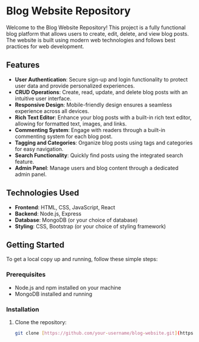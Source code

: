 # Blog Website Repository

Welcome to the Blog Website Repository! This project is a fully functional blog platform that allows users to create, edit, delete, and view blog posts. The website is built using modern web technologies and follows best practices for web development.

## Features

- **User Authentication**: Secure sign-up and login functionality to protect user data and provide personalized experiences.
- **CRUD Operations**: Create, read, update, and delete blog posts with an intuitive user interface.
- **Responsive Design**: Mobile-friendly design ensures a seamless experience across all devices.
- **Rich Text Editor**: Enhance your blog posts with a built-in rich text editor, allowing for formatted text, images, and links.
- **Commenting System**: Engage with readers through a built-in commenting system for each blog post.
- **Tagging and Categories**: Organize blog posts using tags and categories for easy navigation.
- **Search Functionality**: Quickly find posts using the integrated search feature.
- **Admin Panel**: Manage users and blog content through a dedicated admin panel.

## Technologies Used

- **Frontend**: HTML, CSS, JavaScript, React 
- **Backend**: Node.js, Express 
- **Database**: MongoDB (or your choice of database)
- **Styling**: CSS, Bootstrap (or your choice of styling framework)

## Getting Started

To get a local copy up and running, follow these simple steps:

### Prerequisites

- Node.js and npm installed on your machine
- MongoDB installed and running

### Installation

1. Clone the repository:
   ```sh
   git clone [https://github.com/your-username/blog-website.git](https://github.com/Avinash-yadav103/BlogWebsite.git)
